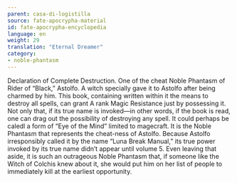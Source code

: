 ```yaml
---
parent: casa-di-logistilla
source: fate-apocrypha-material
id: fate-apocrypha-encyclopedia
language: en
weight: 29
translation: "Eternal Dreamer"
category:
- noble-phantasm
---
```


Declaration of Complete Destruction. One of the cheat Noble Phantasm of Rider of “Black,” Astolfo. A witch specially gave it to Astolfo after being charmed by him. This book, containing written within it the means to destroy all spells, can grant A rank Magic Resistance just by possessing it.
Not only that, if its true name is invoked—in other words, if the book is read, one can drag out the possibility of destroying any spell. It could perhaps be caledl a form of “Eye of the Mind” limited to magecraft. It is the Noble Phantasm that represents the cheat-ness of Astolfo.
Because Astolfo irresponsibly called it by the name “Luna Break Manual,” its true power invoked by its true name didn’t appear until volume 5. Even leaving that aside, it is such an outrageous Noble Phantasm that, if someone like the Witch of Colchis knew about it, she would put him on her list of people to immediately kill at the earliest opportunity.
